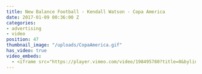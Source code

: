 ```yaml
---
title: New Balance Football - Kendall Watson - Copa America
date: 2017-01-09 00:36:00 Z
categories:
- advertising
- video
position: 47
thumbnail_image: "/uploads/CopaAmerica.gif"
has_video: true
video_embeds:
  - <iframe src="https://player.vimeo.com/video/198495780?title=0&byline=0&portrait=0" width="1280" height="720" frameborder="0 webkitallowfullscreen mozallowfullscreen allowfullscreen></iframe>
---
```

